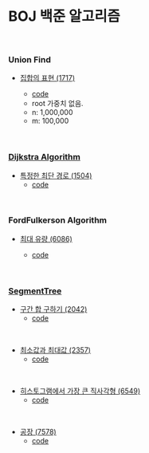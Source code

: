 # BOJ 백준 알고리즘

&nbsp;

### Union Find
- [집합의 표현 (1717)](https://www.acmicpc.net/problem/1717)
  - [code](./_1717.java)
  - root 가중치 없음.
  - n: 1,000,000  
  - m: 100,000


  &nbsp;
  &nbsp;

### [Dijkstra Algorithm](https://m.blog.naver.com/PostView.nhn?blogId=ndb796&logNo=221234424646&referrerCode=0&searchKeyword=%EB%8B%A4%EC%9D%B5%EC%8A%A4%ED%8A%B8%EB%9D%BC)

- [특정한 최단 경로 (1504)](https://www.acmicpc.net/problem/1504)
  * [code](./_1504Dijkstra.java)

&nbsp;
&nbsp;

### FordFulkerson Algorithm

- [최대 유량 (6086)](https://www.acmicpc.net/problem/6086)
  * [code](./NetworkFlow/_6086FordFulkerson.java)

  &nbsp;
  &nbsp;

### [SegmentTree](https://m.blog.naver.com/ndb796/221282210534)

- [구간 합 구하기 (2042)](https://www.acmicpc.net/problem/2042)
  - [code](./SegmentTree/_2042.java)

&nbsp;

- [최소값과 최대값 (2357)](https://www.acmicpc.net/problem/2357)
  - [code](./SegmentTree/_2357.java)

&nbsp;

- [히스토그램에서 가장 큰 직사각형 (6549)](https://www.acmicpc.net/problem/6549)
  - [code](./SegmentTree/_6549.java)

&nbsp;

- [공장 (7578)](https://www.acmicpc.net/problem/7578)
  - [code](./SegmentTree/_7578.java)
